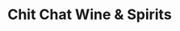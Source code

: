 ---
title: "Chit Chat Wine & Spirits"
url: /larchmont/chit-chat-wine-und-spirits/
shop: Spirituosen
---